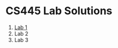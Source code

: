 # CS445 Lab Solutions

1. [Lab 1](https://github.com/bellaxing/cs445-lab-solns/blob/main/lab1.pdf)
2. Lab 2
3. Lab 3
